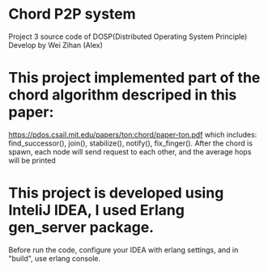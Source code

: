 # Chord P2P system
Project 3 source code of DOSP(Distributed Operating System Principle)
Develop by Wei Zihan (Alex)

# This project implemented part of the chord algorithm descriped in this paper:
https://pdos.csail.mit.edu/papers/ton:chord/paper-ton.pdf
which includes: find_successor(), join(), stabilize(), notify(), fix_finger().
After the chord is spawn, each node will send request to each other, and the average hops will be printed

# This project is developed using InteliJ IDEA, I used Erlang gen_server package. 
Before run the code, configure your IDEA with erlang settings, and in "build", use erlang console.
